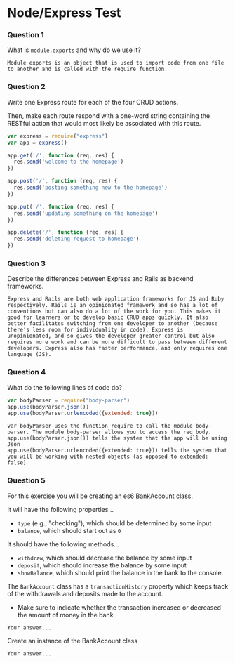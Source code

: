 # Node/Express Test

### Question 1

What is `module.exports` and why do we use it?

```text
Module exports is an object that is used to import code from one file to another and is called with the require function.
```

### Question 2

Write one Express route for each of the four CRUD actions.

Then, make each route respond with a one-word string containing the RESTful action that would most likely be associated with this route.

```js
var express = require("express")
var app = express()

app.get('/', function (req, res) {
  res.send('welcome to the homepage')
})

app.post('/', function (req, res) {
  res.send('posting something new to the homepage')
})

app.put('/', function (req, res) {
  res.send('updating something on the homepage')
})

app.delete('/', function (req, res) {
  res.send('deleting request to homepage')
})

```

### Question 3

Describe the differences between Express and Rails as backend frameworks.

```text
Express and Rails are both web application frameworks for JS and Ruby respectively. Rails is an opinionated framework and so has a lot of conventions but can also do a lot of the work for you. This makes it good for learners or to develop basic CRUD apps quickly. It also better facilitates switching from one developer to another (because there's less room for individuality in code). Express is unopinionated, and so gives the developer greater control but also requires more work and can be more difficult to pass between different developers. Express also has faster performance, and only requires one language (JS).
```

### Question 4

What do the following lines of code do?

```js
var bodyParser = require("body-parser")
app.use(bodyParser.json())
app.use(bodyParser.urlencoded({extended: true}))
```

```text
var bodyParser uses the function require to call the module body-parser. The module body-parser allows you to access the req body.
app.use(bodyParser.json()) tells the system that the app will be using Json
app.use(bodyParser.urlencoded({extended: true})) tells the system that you will be working with nested objects (as opposed to extended: false)
```

### Question 5

For this exercise you will be creating an es6 BankAccount class.

It will have the following properties...
* `type` (e.g., "checking"), which should be determined by some input
* `balance`, which should start out as `0`

It should have the following methods...
* `withdraw`, which should decrease the balance by some input
* `deposit`, which should increase the balance by some input
* `showBalance`, which should print the balance in the bank to the console.

The `BankAccount` class has a `transactionHistory` property which keeps track of the withdrawals and deposits made to the account.
* Make sure to indicate whether the transaction increased or decreased the amount of money in the bank.

```text
Your answer...
```

Create an instance of the BankAccount class

```text
Your answer...
```

